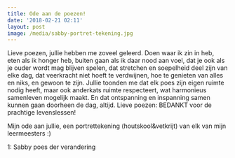 ```yaml
---
title: Ode aan de poezen!
date: '2018-02-21 02:11'
layout: post
image: /media/sabby-portret-tekening.jpg
---
```

Lieve poezen, jullie hebben me zoveel geleerd. Doen waar ik zin in heb, eten als ik honger heb, buiten gaan als ik daar nood aan voel, dat je ook als je ouder wordt mag blijven spelen, dat stretchen en soepelheid deel zijn van elke dag, dat veerkracht niet hoeft te verdwijnen, hoe te genieten van alles en niks, en gewoon te zijn.  Jullie toonden me dat elk poes zijn eigen ruimte nodig heeft, maar ook anderkats ruimte respecteert, wat harmonieus samenleven mogelijk maakt. En dat ontspanning en inspanning samen kunnen gaan doorheen de dag, altijd. Lieve poezen: BEDANKT voor de prachtige levenslessen!

Mijn ode aan jullie, een portrettekening (houtskool&vetkrijt) van elk van mijn leermeesters :) 


1: Sabby poes der verandering
